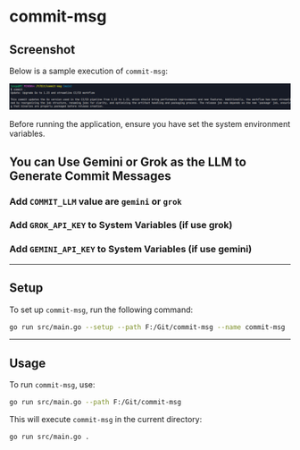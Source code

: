 
# commit-msg

## Screenshot

Below is a sample execution of `commit-msg`:

![Commit-msg Screenshot](image.png)

Before running the application, ensure you have set the system environment variables.

## You can Use Gemini or Grok as the LLM to Generate Commit Messages

### Add `COMMIT_LLM` value are `gemini` or `grok`

### Add `GROK_API_KEY` to System Variables (if use grok)

### Add `GEMINI_API_KEY` to System Variables (if use gemini)



---

## Setup

To set up `commit-msg`, run the following command:

```bash
go run src/main.go --setup --path F:/Git/commit-msg --name commit-msg
```

---

## Usage

To run `commit-msg`, use:

```bash
go run src/main.go --path F:/Git/commit-msg
```

This will execute `commit-msg` in the current directory:

```bash
go run src/main.go .
```




